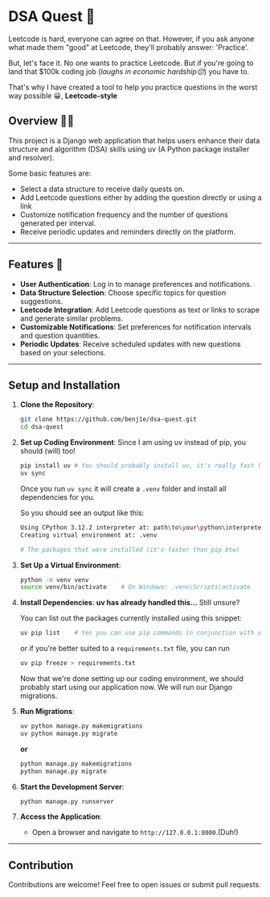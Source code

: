 # DSA Quest 👑

Leetcode is hard, everyone can agree on that. However, if you ask anyone what made them "good" at Leetcode, they'll probably answer: 'Practice'.

But, let's face it. No one wants to practice Leetcode. But if you're going to land that $100k coding job (*laughs in economic hardship😔*) you have to.

That's why I have created a tool to help you practice questions in the worst way possible 😀, **Leetcode-style**

## Overview 👨‍🏫

This project is a Django web application that helps users enhance their data structure and algorithm (DSA) skills using uv (A Python package installer and resolver).

Some basic features are:

- Select a data structure to receive daily quests on.
- Add Leetcode questions either by adding the question directly or using a link
- Customize notification frequency and the number of questions generated per interval.
- Receive periodic updates and reminders directly on the platform.

---

## Features 🤖

- **User Authentication**: Log in to manage preferences and notifications.
- **Data Structure Selection**: Choose specific topics for question suggestions.
- **Leetcode Integration**: Add Leetcode questions as text or links to scrape and generate similar problems.
- **Customizable Notifications**: Set preferences for notification intervals and question quantities.
- **Periodic Updates**: Receive scheduled updates with new questions based on your selections.

---

## Setup and Installation

1. **Clone the Repository**:

   ```bash
   git clone https://github.com/benj1e/dsa-quest.git
   cd dsa-quest
   ```

2. **Set up Coding Environment**:
   Since I am using uv instead of pip, you should (will) too!

   ```bash
   pip install uv # You should probably install uv, it's really fast (trust me bro.)
   uv sync
   ```

   Once you run `uv sync` it will create a `.venv` folder and install all dependencies for you.

   So you should see an output like this:

   ```bash
   Using CPython 3.12.2 interpreter at: path\to\your\python\interpreter
   Creating virtual environment at: .venv

   # The packages that were installed (it's faster than pip btw)
   ```

3. **Set Up a Virtual Environment**:

   ```bash
   python -m venv venv
   source venv/bin/activate    # On Windows: .venv\Scripts\activate
   ```

4. **Install Dependencies**:
   **uv has already handled this...**
   Still unsure?

   You can list out the packages currently installed using this snippet:

   ```bash
   uv pip list    # Yes you can use pip commands in conjunction with uv
   ```

   or if you're better suited to a `requirements.txt` file, you can run

   ```bash
   uv pip freeze > requirements.txt
   ```

   Now that we're done setting up our coding environment, we should probably start using our application now.
   We will run our Django migrations.

5. **Run Migrations**:

   ```bash
   uv python manage.py makemigrations
   uv python manage.py migrate
   ```

   **or**

   ```bash
   python manage.py makemigrations
   python manage.py migrate
   ```

6. **Start the Development Server**:

   ```bash
   python manage.py runserver
   ```

7. **Access the Application**:
   - Open a browser and navigate to `http://127.0.0.1:8000`.(Duh!)

---

## Contribution

Contributions are welcome! Feel free to open issues or submit pull requests.
